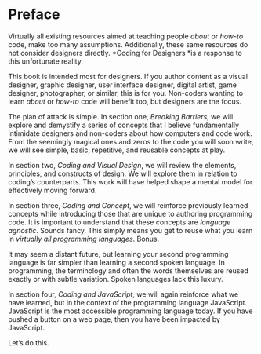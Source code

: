 # Preface

Virtually all existing resources aimed at teaching people *about* or *how-to* code, make too many assumptions. Additionally, these same resources do not consider designers directly. *Coding for Designers *is a response to this unfortunate reality.

This book is intended most for designers. If you author content as a visual designer, graphic designer, user interface designer, digital artist, game designer, photographer, or similar, this is for you. Non-coders wanting to learn *about* or *how-to* code will benefit too, but designers are the focus.

The plan of attack is simple. In section one, *Breaking Barriers*, we will explore and demystify a series of concepts that I believe fundamentally intimidate designers and non-coders about how computers and code work. From the seemingly magical ones and zeros to the code you will soon write, we will see simple, basic, repetitive, and reusable concepts at play.

In section two, *Coding and Visual Design*, we will review the elements, principles, and constructs of design. We will explore them in relation to coding’s counterparts. This work will have helped shape a mental model for effectively moving forward.

In section three, *Coding and Concept*, we will reinforce previously learned concepts while introducing those that are unique to authoring programming code. It is important to understand that these concepts are *language agnostic*. Sounds fancy. This simply means you get to reuse what you learn in *virtually all programming languages*. Bonus.

It may seem a distant future, but learning your second programming language is far simpler than learning a second spoken language. In programming, the terminology and often the words themselves are reused exactly or with subtle variation. Spoken languages lack this luxury.

In section four, *Coding and JavaScript*, we will again reinforce what we have learned, but in the context of the programming language JavaScript. JavaScript is the most accessible programming language today. If you have pushed a button on a web page, then you have been impacted by JavaScript.

Let’s do this.